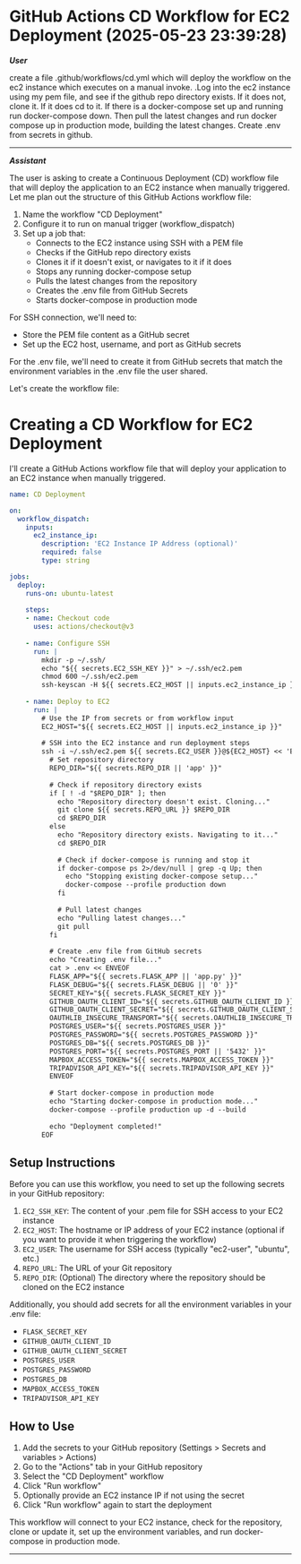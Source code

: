 <!-- Generated by SpecStory -->

# GitHub Actions CD Workflow for EC2 Deployment (2025-05-23 23:39:28)

_**User**_

create a file .github/workflows/cd.yml which will deploy the workflow on the ec2 instance which executes on a manual invoke. .Log into the ec2 instance using my pem file, and see if the github repo directory exists. If it does not, clone it. If it does cd to it. If there is a docker-compose set up and running run docker-compose down. Then pull the latest changes and run docker compose up in production mode, building the latest changes. Create .env from secrets in github. 

---

_**Assistant**_

<think>
The user is asking to create a Continuous Deployment (CD) workflow file that will deploy the application to an EC2 instance when manually triggered. Let me plan out the structure of this GitHub Actions workflow file:

1. Name the workflow "CD Deployment"
2. Configure it to run on manual trigger (workflow_dispatch)
3. Set up a job that:
   - Connects to the EC2 instance using SSH with a PEM file
   - Checks if the GitHub repo directory exists
   - Clones it if it doesn't exist, or navigates to it if it does
   - Stops any running docker-compose setup
   - Pulls the latest changes from the repository
   - Creates the .env file from GitHub Secrets
   - Starts docker-compose in production mode

For SSH connection, we'll need to:
- Store the PEM file content as a GitHub secret
- Set up the EC2 host, username, and port as GitHub secrets

For the .env file, we'll need to create it from GitHub secrets that match the environment variables in the .env file the user shared.

Let's create the workflow file:
</think>

# Creating a CD Workflow for EC2 Deployment

I'll create a GitHub Actions workflow file that will deploy your application to an EC2 instance when manually triggered.

```yaml:.github/workflows/cd.yml
name: CD Deployment

on:
  workflow_dispatch:
    inputs:
      ec2_instance_ip:
        description: 'EC2 Instance IP Address (optional)'
        required: false
        type: string

jobs:
  deploy:
    runs-on: ubuntu-latest
    
    steps:
    - name: Checkout code
      uses: actions/checkout@v3
      
    - name: Configure SSH
      run: |
        mkdir -p ~/.ssh/
        echo "${{ secrets.EC2_SSH_KEY }}" > ~/.ssh/ec2.pem
        chmod 600 ~/.ssh/ec2.pem
        ssh-keyscan -H ${{ secrets.EC2_HOST || inputs.ec2_instance_ip }} >> ~/.ssh/known_hosts
      
    - name: Deploy to EC2
      run: |
        # Use the IP from secrets or from workflow input
        EC2_HOST="${{ secrets.EC2_HOST || inputs.ec2_instance_ip }}"
        
        # SSH into the EC2 instance and run deployment steps
        ssh -i ~/.ssh/ec2.pem ${{ secrets.EC2_USER }}@${EC2_HOST} << 'EOF'
          # Set repository directory
          REPO_DIR="${{ secrets.REPO_DIR || 'app' }}"
          
          # Check if repository directory exists
          if [ ! -d "$REPO_DIR" ]; then
            echo "Repository directory doesn't exist. Cloning..."
            git clone ${{ secrets.REPO_URL }} $REPO_DIR
            cd $REPO_DIR
          else
            echo "Repository directory exists. Navigating to it..."
            cd $REPO_DIR
            
            # Check if docker-compose is running and stop it
            if docker-compose ps 2>/dev/null | grep -q Up; then
              echo "Stopping existing docker-compose setup..."
              docker-compose --profile production down
            fi
            
            # Pull latest changes
            echo "Pulling latest changes..."
            git pull
          fi
          
          # Create .env file from GitHub secrets
          echo "Creating .env file..."
          cat > .env << ENVEOF
          FLASK_APP="${{ secrets.FLASK_APP || 'app.py' }}"
          FLASK_DEBUG="${{ secrets.FLASK_DEBUG || '0' }}"
          SECRET_KEY="${{ secrets.FLASK_SECRET_KEY }}"
          GITHUB_OAUTH_CLIENT_ID="${{ secrets.GITHUB_OAUTH_CLIENT_ID }}"
          GITHUB_OAUTH_CLIENT_SECRET="${{ secrets.GITHUB_OAUTH_CLIENT_SECRET }}"
          OAUTHLIB_INSECURE_TRANSPORT="${{ secrets.OAUTHLIB_INSECURE_TRANSPORT || '0' }}"
          POSTGRES_USER="${{ secrets.POSTGRES_USER }}"
          POSTGRES_PASSWORD="${{ secrets.POSTGRES_PASSWORD }}"
          POSTGRES_DB="${{ secrets.POSTGRES_DB }}"
          POSTGRES_PORT="${{ secrets.POSTGRES_PORT || '5432' }}"
          MAPBOX_ACCESS_TOKEN="${{ secrets.MAPBOX_ACCESS_TOKEN }}"
          TRIPADVISOR_API_KEY="${{ secrets.TRIPADVISOR_API_KEY }}"
          ENVEOF
          
          # Start docker-compose in production mode
          echo "Starting docker-compose in production mode..."
          docker-compose --profile production up -d --build
          
          echo "Deployment completed!"
        EOF
```

## Setup Instructions

Before you can use this workflow, you need to set up the following secrets in your GitHub repository:

1. `EC2_SSH_KEY`: The content of your .pem file for SSH access to your EC2 instance
2. `EC2_HOST`: The hostname or IP address of your EC2 instance (optional if you want to provide it when triggering the workflow)
3. `EC2_USER`: The username for SSH access (typically "ec2-user", "ubuntu", etc.)
4. `REPO_URL`: The URL of your Git repository
5. `REPO_DIR`: (Optional) The directory where the repository should be cloned on the EC2 instance

Additionally, you should add secrets for all the environment variables in your .env file:

- `FLASK_SECRET_KEY`
- `GITHUB_OAUTH_CLIENT_ID`
- `GITHUB_OAUTH_CLIENT_SECRET`
- `POSTGRES_USER`
- `POSTGRES_PASSWORD`
- `POSTGRES_DB`
- `MAPBOX_ACCESS_TOKEN`
- `TRIPADVISOR_API_KEY`

## How to Use

1. Add the secrets to your GitHub repository (Settings > Secrets and variables > Actions)
2. Go to the "Actions" tab in your GitHub repository
3. Select the "CD Deployment" workflow
4. Click "Run workflow"
5. Optionally provide an EC2 instance IP if not using the secret
6. Click "Run workflow" again to start the deployment

This workflow will connect to your EC2 instance, check for the repository, clone or update it, set up the environment variables, and run docker-compose in production mode.

---

